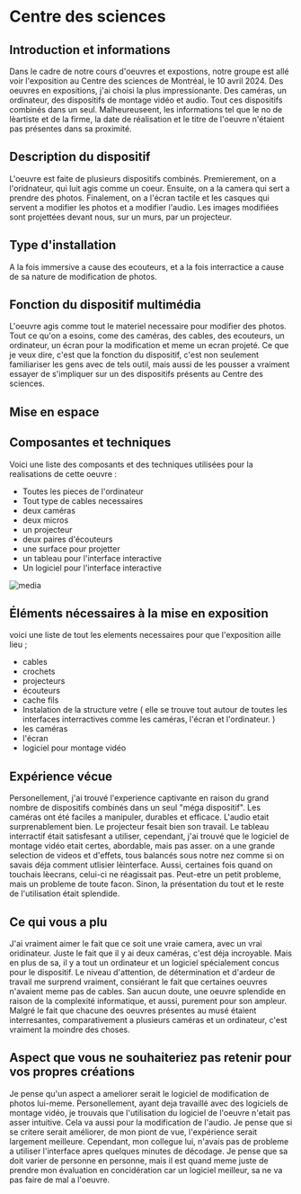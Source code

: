 # Centre des sciences




## Introduction et informations
Dans le cadre de notre cours d'oeuvres et expostions, notre groupe est allé voir l'exposition au Centre des sciences de Montréal, le 10 avril 2024. Des oeuvres en expositions, j'ai choisi la plus impressionante. Des caméras, un ordinateur, des dispositifs de montage vidéo et audio. Tout ces dispositifs combinés dans un seul. Malheureuseent, les informations tel que le no  de lèartiste et de la firme, la date de réalisation et le titre de l'oeuvre n'étaient pas présentes dans sa proximité. 

## Description du dispositif
L'oeuvre est faite de plusieurs dispositifs combinés. Premierement, on a l'oridnateur, qui luit agis comme un coeur. Ensuite, on a la camera qui sert a prendre des photos. Finalement, on a l'écran tactile et les casques qui servent a modifier les photos et a modifier l'audio. Les images modifiées sont projettées devant nous, sur un murs, par un projecteur.



## Type d'installation
A la fois immersive a cause des ecouteurs, et a la fois interractice a cause de sa nature de modification de photos.


## Fonction du dispositif multimédia
L'oeuvre agis comme tout le materiel necessaire pour modifier des photos. Tout ce qu'on a esoins, come des caméras, des cables, des ecouteurs, un ordinateur, un écran pour la modification et meme un ecran projeté. Ce que je veux dire, c'est que la fonction du dispositif, c'est non seulement familiariser les gens avec de tels outil, mais aussi de les pousser a vraiment essayer de s'impliquer sur un des dispositifs présents au Centre des sciences.



## Mise en espace




## Composantes et techniques
Voici une liste des composants et des techniques utilisées pour la realisations de cette oeuvre :

- Toutes les pieces de l'ordinateur
- Tout type de cables necessaires
- deux caméras
- deux micros
- un projecteur
- deux paires d'écouteurs
- une surface pour projetter
- un tableau pour l'interface interactive
- Un logiciel pour l'interface interactive

![media](media/projectuer.jpeg)

## Éléments nécessaires à la mise en exposition
voici une liste de tout les elements necessaires pour que l'exposition aille lieu ;

- cables
- crochets
- projecteurs
- écouteurs
- cache fils
- Instalation de la structure vetre ( elle se trouve tout autour de toutes les interfaces interractives comme les caméras, l'écran et l'ordinateur. )
- les caméras
- l'écran
- logiciel pour montage vidéo



## Expérience vécue
Personellement, j'ai trouvé l'experience captivante en raison du grand nombre de dispositifs combinés dans un seul "méga dispositif". Les caméras ont été faciles a manipuler, durables et efficace. L'audio etait surprenablement bien. Le projecteur fesait bien son travail. Le tableau interractif était satisfesant a utiliser, cependant, j'ai trouvé que le logiciel de montage vidéo etait certes, abordable, mais pas asser. on a une grande selection de videos et d'effets, tous balancés sous notre nez comme si on savais déja comment utlisier lèinterface. Aussi, certaines fois quand on touchais lèecrans, celui-ci ne réagissait pas. Peut-etre un petit probleme, mais un probleme de toute facon. Sinon, la présentation du tout et le reste de l'utilisation était splendide.


## Ce qui vous a plu
J'ai vraiment aimer le fait que ce soit une vraie camera, avec un vrai oridinateur. Juste le fait que il y ai deux caméras, c'est déja incroyable. Mais en plus de sa, il y a tout un ordinateur et un logiciel spécialement concus pour le dispositif. Le niveau d'attention, de détermination et d'ardeur de travail me surprend vraiment, consiérant le fait que certaines oeuvres n'avaient meme pas de cables. San aucun doute, une oeuvre splendide en raison de la complexité informatique, et aussi, purement pour son ampleur. Malgré le fait que chacune des oeuvres présentes au musé étaient interresantes, comparativement a plusieurs caméras et un ordinateur, c'est vraiment la moindre des choses.


## Aspect que vous ne souhaiteriez pas retenir pour vos propres créations
Je pense qu'un aspect a ameliorer serait le logiciel de modification de photos lui-meme. Personellement, ayant deja travaillé avec des logiciels de montage vidéo, je trouvais que l'utilisation du logiciel de l'oeuvre n'etait pas asser intuitive. Cela va aussi pour la modification de l'audio. Je pense que si se critere serait améliorer, de mon piont de vue, l'expérience serait largement meilleure. Cependant, mon collegue lui, n'avais pas de probleme a utiliser l'interface apres quelques minutes de décodage. Je pense que sa doit varier de personne en personne, mais il est quand meme juste de prendre mon évaluation en concidération car un logiciel meilleur, sa ne va pas faire de mal a l'oeuvre.




